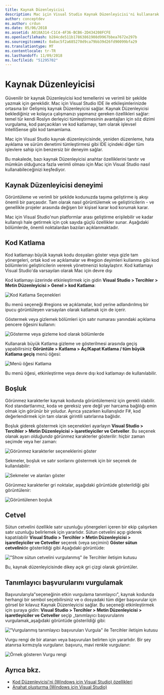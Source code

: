```yaml
---
title: Kaynak Düzenleyicisi
description: Mac için Visual Studio Kaynak Düzenleyicisi'ni kullanarak
author: conceptdev
ms.author: crdun
ms.date: 05/06/2018
ms.assetid: A018A314-C1C4-4F36-BCB6-2D434208FCFE
ms.openlocfilehash: b284cde511b17863861908d9967bbea7672e297b
ms.sourcegitcommit: 0a8ac5f2a685270d9ca79bb39d26fd90099bfa29
ms.translationtype: MT
ms.contentlocale: tr-TR
ms.lasthandoff: 11/09/2018
ms.locfileid: "51295702"
---
```

# <a name="source-editor"></a>Kaynak Düzenleyicisi

Güvenilir bir kaynak Düzenleyicisi kod temellerini ve verimli bir şekilde yazmak için gereklidir. Mac için Visual Studio IDE ile etkileşimlerinizde ortasına bir Gelişmiş kaynak Düzenleyicisi sağlar. Kaynak Düzenleyicisi beklediğiniz ve kolayca çalışmanızı yapmanız gereken özellikleri sağlar: temel tür kendi Roslyn derleyici tümleştirmesinin avantajları için söz dizimi vurgulama, kod parçacıkları ve kod katlamayı, tam olarak işlevsel IntelliSense gibi kod tamamlama.

Mac için Visual Studio kaynak düzenleyicisinde, yeniden düzenleme, hata ayıklama ve sürüm denetimi tümleştirmesi gibi IDE içindeki diğer tüm işlevlere sahip için benzersiz bir deneyim sağlar.

Bu makalede, bazı kaynak Düzenleyicisi anahtar özelliklerini tanıtır ve mümkün olduğunca fazla verimli olması için Mac için Visual Studio nasıl kullanabileceğinizi keşfediyor.

## <a name="the-source-editor-experience"></a>Kaynak Düzenleyicisi deneyimi

Görüntüleme ve verimli bir şekilde kodunuzda taşıma geliştirme iş akışı önemli bir parçasıdır. Tam olarak nasıl görüntülemek ve geliştiricilerin - ve genellikle projeler arasında değişen bir kişisel karar kod korumak karar.

Mac için Visual Studio'nun platformlar arası geliştirme erişilebilir ve kadar kullanışlı hale getirmek için çok sayıda güçlü özellikler sunar. Aşağıdaki bölümlerde, önemli noktalardan bazıları açıklanmaktadır.

## <a name="code-folding"></a>Kod Katlama

Kod katlamayı büyük kaynak kodu dosyaları göster veya gizle tam yönergeleri, ortak kod ve açıklamalar ve #region deyimleri kullanma gibi kod bölümlerini geliştiricilerin vererek yönetmenizi kolaylaştırır. Kod katlamayı Visual Studio'da varsayılan olarak Mac için devre dışı

Kod katlamayı üzerinde etkinleştirmek için gidin **Visual Studio > Tercihler > Metin Düzenleyicisi > Genel > kod Katlama**:

![Kod Katlama Seçenekleri](media/source-editor-image1.png)

Bu menü seçeneği #regions ve açıklamalar, kod yerine adlandırılmış bir ipucu görüntüleyen varsayılan olarak katlamak için de içerir.

Göstermek veya gizlemek bölümleri için satır numarası yanındaki açıklama pencere öğesini kullanın:

![Gösterme veya gizleme kod olarak bölümlerde](media/source-editor-image2.png)

Kullanarak büyük Katlama gizleme ve gösterilmesi arasında geçiş yapabilirsiniz **Görüntüle > Katlama > Aç/Kapat Katlama / tüm büyük Katlama geçiş** menü öğesi:

![Menü öğesi Katlama](media/source-editor-image19.png)

Bu menü öğesi, etkinleştirme veya devre dışı kod katlamayı de kullanılabilir.

## <a name="white-space"></a>Boşluk

Görünmez karakterler kaynak kodunda görüntülemeniz için gerekli olabilir. Kod standartlarımız, koda ve gereksiz yere değil yer harcama bağlılığı emin olmak için görünür bir yoludur. Ayrıca yazarken kullanışlıdır F#, kod değerlendirmek için tam olarak girintili satırlarına bağlıdır.

Boşluk giderek göstermek için seçenekleri ayarlayın **Visual Studio > Tercihler > Metin Düzenleyicisi > işaretleyiciler ve Cetveller**. Bu seçenek olanak ayarı _olduğunda_ görünmez karakterler gösterilir: hiçbir zaman seçimde veya her zaman:

![Görünmez karakterler seçeneklerini göster](media/source-editor-image3.png)

Sekmeler, boşluk ve satır sonlarını göstermek için bir seçenek de kullanılabilir:

![Sekmeler ve alanları göster](media/source-editor-image4.png)

Görünmez karakterler gri noktalar, aşağıdaki görüntüde gösterildiği gibi görüntülenir:

![Görüntülenen boşluk](media/source-editor-image22.png)

## <a name="ruler"></a>Cetvel

Sütun cetvelini özellikle satır uzunluğu yönergeleri içeren bir ekip çalışırken satır uzunluğu belirlemek için yararlıdır. Sütun cetvelini açıp giderek kapatılabilir **Visual Studio > Tercihler > Metin Düzenleyicisi > işaretleyiciler ve Cetveller** seçerek (veya seçimini) **Göster sütun cetvelini**de gösterildiği gibi Aşağıdaki görüntüde:

!["Show sütun cetvelini vurgulanmış" ile Tercihler iletişim kutusu](media/source-editor-image5.png)

 Bu, kaynak düzenleyicisinde dikey açık gri çizgi olarak görüntüler.

## <a name="highlight-identifier-references"></a>Tanımlayıcı başvurularını vurgulamak

Başvurularıyla"seçeneğinin etkin vurgulama tanımlayıcı", kaynak kodunda herhangi bir sembol seçebilirsiniz ve o dosyadaki tüm diğer başvurular için görsel bir kılavuz Kaynak Düzenleyicisi sağlar. Bu seçeneği etkinleştirmek için şuraya gidin: **Visual Studio > Tercihler > Metin Düzenleyicisi > işaretleyiciler ve Cetveller** seçip _tanımlayıcı başvurularını vurgulamak_aşağıdaki görüntüde gösterildiği gibi:

!["Vurgulanmış tanımlayıcı başvuruları Vurgula" ile Tercihler iletişim kutusu](media/source-editor-image6.png)

Vurgu rengi de bir atanan veya başvurulan belirten için yararlıdır. Bir şey atanırsa kırmızıyla vurgulanır. başvuru, mavi renkle vurgulanır:

![Örnek gösteren Vurgu rengi](media/source-editor-image7.png)

## <a name="see-also"></a>Ayrıca bkz.

- [Kod Düzenleyicisi'ni (Windows için Visual Studio) özellikleri](/visualstudio/ide/writing-code-in-the-code-and-text-editor)
- [Anahat oluşturma (Windows için Visual Studio)](/visualstudio/ide/outlining)